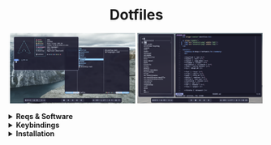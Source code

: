<h1 align="center">Dotfiles</h1>

<p align="middle">
  <img src="assets/1.png" width="49%"/>
  <img src="assets/2.png" width="49%"/>
</p>

<details>
  <summary><b>Reqs & Software</b></summary>
  <br>
  <b>

  |            |             |    |    |           |                |    |    |                      |
  | ---------- | ----------- | -- | -- | --------- | -------------- | -- | -- | -------------------- |
  | Distro     | Arch        |    |    | Term      | Foot           |    |    | Catppuccin GTK Theme |
  | WM         | Hyprland    |    |    | Shell     | Fish           |    |    | Bibata Cursor Theme  |
  | Bar        | Waybar      |    |    | Prompt    | Starship       |    |    | Firacode Nerd Font   |
  | Launcher   | Fuzzel      |    |    | File M.   | Yazi           |    |    | Archlinux wallpapers |
  | Wallp. D.  | Sww         |    |    | Editor    | Helix          |    |    |                      |
  | Clipb. M.  | Cliphist    |    |    | Sys. Mon. | Bottom         |    |    |                      |
  | Sceenshots | Grim, Slurp |    |    | Fetch     | Fastfetch      |    |    |                      |
  | DM         | Ly          |    |    | Other     | Less, Eza, Fzf |    |    |                      |

  </b>
</details>

<details>
  <summary><b>Keybindings</b></summary>
  <br>
  <b>

  | Keybinding        | Action       |    | Keybinding            | Action                    |
  | ----------------- | ------------ | -- | --------------------- | ------------------------- |
  | SUPER + CTRL + E  | Exit         |    | SUPER + T             | Toggle Split              |
  | SUPER + SPACE     | App Menu     |    | SUPER + F             | Floating Mode             |
  | SUPER + ENTER     | Terminal     |    | SUPER + P             | Pseudo Mode               |
  | SUPER + BACKSPACE | Close Window |    | SUPER + ARROW         | Move Focus                |
  | SUPER + E         | File Manager |    | SUPER + LMB/RMB       | Move/Resize Window        |
  | SUPER + B         | Browser      |    | SUPER + (1-5)         | Workspace (1-5)           |
  | SUPER + V         | Clipboard    |    | SUPER + SHIFT + (1-5) | Move To Workspace (1-5)   |
  | PrintScreen       | Screenshot   |    | SUPER + S             | Special Workspace         |
  |                   |              |    | SUPER + SHIFT + S     | Move To Special Workspace |
    
  </b>
</details>

<details>
  <summary><b>Installation</b></summary>
  <br>

  Installing software
  ```sh
  sudo pacman -Sy hyprland waybar fuzzel swww cliphist grim slurp ly \
  foot fish starship yazi helix bottom fastfetch less eza fzf \
  ttf-firacode-nerd archlinux-wallpaper

  sudo yay -Sy catppuccin-gtk-theme-mocha bibata-cursor-theme
  ```
  Copying config files
  ```sh
  git clone https://github.com/floaaat/dotfiles.git ~/floaaat-dotfiles/

  mkdir -p ~/.config/
  cp -r ~/floaaat-dotfiles/.config/* ~/.config/
  ```
  Changing shell to fish
  ```sh
  sudo chsh -s /usr/bin/fish
  ```
  Enabling ly.service
  ```sh
  sudo systemctl enable ly.service
  ```
</details>
